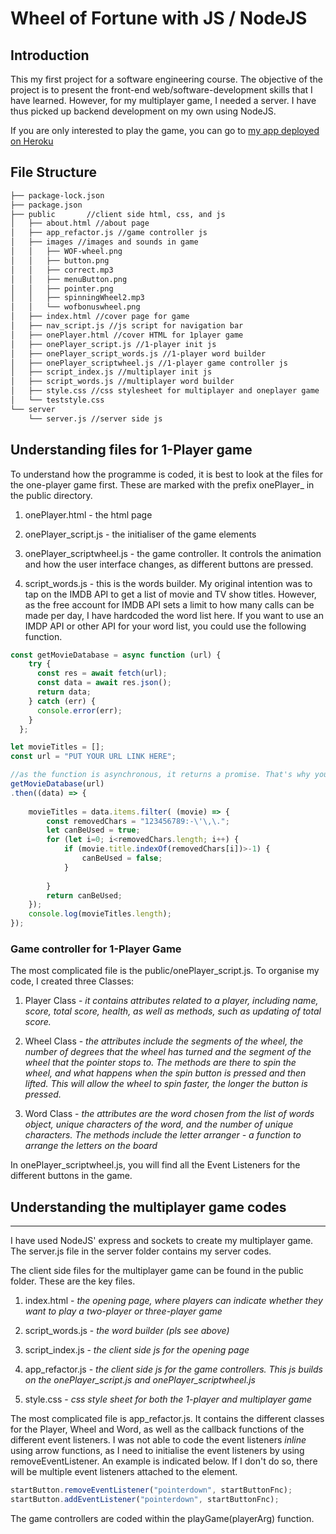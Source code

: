 # Wheel of Fortune with JS / NodeJS

## Introduction
This my first project for a software engineering course. The objective of the project is to present the front-end web/software-development skills that I  have learned. However, for my multiplayer game, I needed a server. I have thus picked up backend development on my own using NodeJS. 

If you are only interested to play the game, you can go to [my app deployed on Heroku](wofazman.herokuapp.com "Wheel Of Fortune by Azman")

## File Structure

```bash
├── package-lock.json
├── package.json 
├── public       //client side html, css, and js
│   ├── about.html //about page
│   ├── app_refactor.js //game controller js
│   ├── images //images and sounds in game
│   │   ├── WOF-wheel.png
│   │   ├── button.png
│   │   ├── correct.mp3
│   │   ├── menuButton.png
│   │   ├── pointer.png
│   │   ├── spinningWheel2.mp3
│   │   └── wofbonuswheel.png
│   ├── index.html //cover page for game
│   ├── nav_script.js //js script for navigation bar
│   ├── onePlayer.html //cover HTML for 1player game
│   ├── onePlayer_script.js //1-player init js
│   ├── onePlayer_script_words.js //1-player word builder
│   ├── onePlayer_scriptwheel.js //1-player game controller js
│   ├── script_index.js //multiplayer init js
│   ├── script_words.js //multiplayer word builder
│   ├── style.css //css stylesheet for multiplayer and oneplayer game
│   └── teststyle.css
└── server
    └── server.js //server side js
```

## Understanding files for 1-Player game
To understand how the programme is coded, it is best to look at the files for the one-player game first. These are marked with the prefix onePlayer_ in the public directory. 

1. onePlayer.html - the html page

2. onePlayer_script.js - the initialiser of the game elements

3. onePlayer_scriptwheel.js - the game controller. It controls the animation and how the user interface changes, as different buttons are pressed. 

4. script_words.js - this is the words builder. My original intention was to tap on the IMDB API to get a list of movie and TV show titles. However, as the free account for IMDB API sets a limit to how many calls can be made per day, I have hardcoded the word list here. If you want to use an IMDP API or other API for your word list, you could use the following function.

```javascript
const getMovieDatabase = async function (url) {
    try {      
      const res = await fetch(url);
      const data = await res.json();
      return data;
    } catch (err) {
      console.error(err);
    }
  };

let movieTitles = [];
const url = "PUT YOUR URL LINK HERE";

//as the function is asynchronous, it returns a promise. That's why you have to use .then
getMovieDatabase(url)
.then((data) => {
    
    movieTitles = data.items.filter( (movie) => {
        const removedChars = "123456789:-\'\,\.";
        let canBeUsed = true;
        for (let i=0; i<removedChars.length; i++) {
            if (movie.title.indexOf(removedChars[i])>-1) {
                canBeUsed = false;
            }
    
        }
        return canBeUsed;
    });
    console.log(movieTitles.length);
});
```

### Game controller for 1-Player Game
The most complicated file is the public/onePlayer_script.js. To organise my code, I created three Classes:

1. Player Class - *it contains attributes related to a player, including name, score, total score, health, as well as methods, such as updating of total score.*

2. Wheel  Class - *the attributes include the segments of the wheel, the number of degrees that the wheel has turned and the segment of the wheel that the pointer stops to. The methods are there to spin the wheel, and what happens when the spin button is pressed and then lifted. This will allow the wheel to spin faster, the longer the button is pressed.*

3. Word Class - *the attributes are the word chosen from the list of words object, unique characters of the word, and the number of unique characters. The methods include the letter arranger - a function to arrange the letters on the board*

In onePlayer_scriptwheel.js, you will find all the Event Listeners for the different buttons in the game. 


## Understanding the multiplayer game codes
-------------------------------------------

I have used NodeJS' express and sockets to create my multiplayer game. The server.js file in the server folder contains my server codes. 

The client side files for the multiplayer game can be found in the public folder. These are the key files.

1. index.html - *the opening page, where players can indicate whether they want to play a two-player or three-player game*

2. script_words.js - *the word builder (pls see above)*

3. script_index.js - *the client side js for the opening page*

4. app_refactor.js - *the client side js for the game controllers. This js builds on the onePlayer_script.js and onePlayer_scriptwheel.js*

5. style.css - *css style sheet for both the 1-player and multiplayer game*

The most complicated file is app_refactor.js. It contains the different classes for the Player, Wheel and Word, as well as the callback functions of the different event listeners. I was not able to code the event listeners *inline* using arrow functions, as I need to initialise the event listeners by using removeEventListener. An example is indicated below. If I don't do so, there will be multiple event listeners attached to the element. 

```javascript
startButton.removeEventListener("pointerdown", startButtonFnc);    
startButton.addEventListener("pointerdown", startButtonFnc);    
```

The game controllers are coded within the playGame(playerArg) function. 

